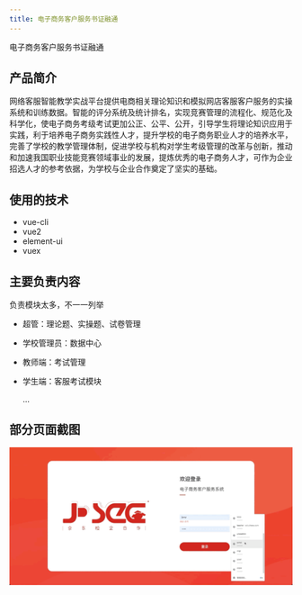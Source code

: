 ```yaml
---
title: 电子商务客户服务书证融通
---
```


[//]: # ([电子商务客户服务书证融通]&#40;http://onex.yikeos.com/&#41;)
电子商务客户服务书证融通

## 产品简介
网络客服智能教学实战平台提供电商相关理论知识和模拟网店客服客户服务的实操系统和训练数据。智能的评分系统及统计排名，实现竞赛管理的流程化、规范化及科学化，使电子商务考级考试更加公正、公平、公开，引导学生将理论知识应用于实践，利于培养电子商务实践性人才，提升学校的电子商务职业人才的培养水平，完善了学校的教学管理体制，促进学校与机构对学生考级管理的改革与创新，推动和加速我国职业技能竞赛领域事业的发展，提炼优秀的电子商务人才，可作为企业招选人才的参考依据，为学校与企业合作奠定了坚实的基础。

## 使用的技术
- vue-cli
- vue2
- element-ui
- vuex

## 主要负责内容
负责模块太多，不一一列举
- 超管：理论题、实操题、试卷管理
- 学校管理员：数据中心
- 教师端：考试管理
- 学生端：客服考试模块

  ...

## 部分页面截图

![An image](../../images/oneX.gif)